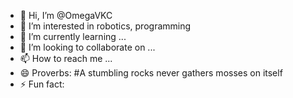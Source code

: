 - 👋 Hi, I’m @OmegaVKC
- 👀 I’m interested in robotics, programming
- 🌱 I’m currently learning ... 
- 💞️ I’m looking to collaborate on ...
- 📫 How to reach me ...
- 😄 Proverbs: #A stumbling rocks never gathers mosses on itself
- ⚡ Fun fact: 

<!---
OmegaVKC/OmegaVKC is a ✨ special ✨ repository because its `README.md` (this file) appears on your GitHub profile.
You can click the Preview link to take a look at your changes.
--->
